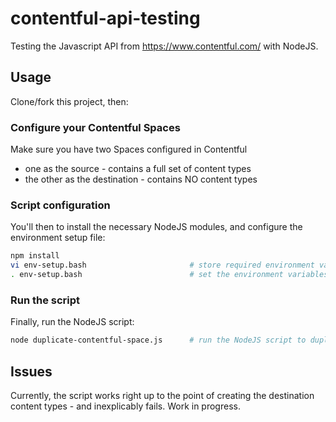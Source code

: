 contentful-api-testing
======================

Testing the Javascript API from https://www.contentful.com/ with NodeJS.

## Usage

Clone/fork this project, then:

### Configure your Contentful Spaces

Make sure you have two Spaces configured in Contentful

* one as the source - contains a full set of content types
* the other as the destination - contains NO content types

### Script configuration

You'll then to install the necessary NodeJS modules, and configure the environment setup file:

``` sh
npm install
vi env-setup.bash                       # store required environment variables in setup script
. env-setup.bash                        # set the environment variables in your current shell
```

### Run the script

Finally, run the NodeJS script:

``` sh
node duplicate-contentful-space.js      # run the NodeJS script to duplicate the Space
```

## Issues

Currently, the script works right up to the point of creating the destination content types - and inexplicably fails.
Work in progress.
